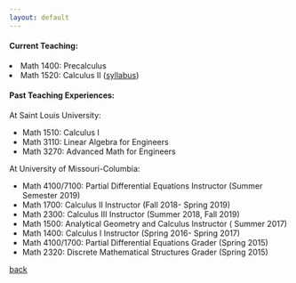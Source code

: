 ```yaml
---
layout: default
---
```


 <!-- wp:heading {"level":4} -->
<h4><strong>Current Teaching:</strong></h4>
<!-- /wp:heading -->

<!-- wp:paragraph -->
<p> <li>Math 1400: Precalculus</li>
<li>Math 1520: Calculus II (<a href= "https://dorigh.github.io/syllabus.pdf">syllabus</a>) </li></p> 
<!-- /wp:paragraph -->

<!-- wp:paragraph -->
<p></p>
<!-- /wp:paragraph -->

<!-- wp:heading {"level":4} -->
<h4><strong>Past Teaching Experiences:</strong></h4>
<!-- /wp:heading -->
<p>At Saint Louis University:</p>

<ul><li>Math 1510: Calculus I </li><li>Math 3110: Linear Algebra for Engineers</li><li>Math 3270: Advanced Math for Engineers</li></ul>

<!-- wp:paragraph -->
<p>At University of Missouri-Columbia:</p>
<!-- /wp:paragraph -->

<!-- wp:list -->
<ul><li>Math 4100/7100: Partial Differential Equations Instructor (Summer Semester 2019)   </li><li>Math  1700: Calculus II Instructor (Fall 2018- Spring 2019)</li><li>Math 2300: Calculus III Instructor (Summer 2018, Fall 2019)</li><li>Math 1500: Analytical Geometry and Calculus Instructor ( Summer 2017)</li><li>Math 1400: Calculus I Instructor (Spring 2016- Spring 2017)</li><li>Math 4100/1700: Partial Differential Equations Grader (Spring 2015)</li><li>Math&nbsp;2320: Discrete Mathematical Structures Grader (Spring 2015)</li></ul>
<!-- /wp:list -->

[back](./)

